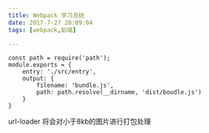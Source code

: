 ```yaml
---
title: Webpack 学习总结
date: 2017-7-27 20:09:04
tags: [webpack,前端]

---
```




``` ecmascript 6
const path = require('path');
module.exports = {
    entry: './src/entry',
    output: {
        filename: 'bundle.js',
        path: path.resolve(__dirname, 'dist/boudle.js')
    }
}
```

url-loader 将会对小于8kb的图片进行打包处理